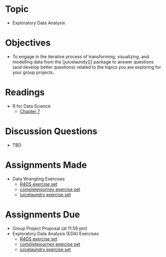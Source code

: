 # Topic

* Exploratory Data Analysis

# Objectives

* To engage in the iterative process of transforming, visualizing, and modelling
data from the [juicelaundy][] package to answer questions (and develop better
questions) related to the topics you are exploring for your group projects.

# Readings

* R for Data Science
   + [Chapter 7][chapter 7]

# Discussion Questions

* TBD

# Assignments Made

* Data Wrangling Exercises
   + [R4DS exercise set][r4ds data wrang exercises]
   + [completejourney exercise set][completejourney data wrang exercises]
   + [juicelaundry exercise set][juicelaundry data wrang exercises]

# Assignments Due

* Group Project Proposal (at 11:59 pm)
* Exploratory Data Analysis (EDA) Exercises
   + [R4DS exercise set][r4ds eda exercises]
   + [completejourney exercise set][completejourney eda exercises]
   + [juicelaundry exercise set][juicelaundry eda exercises] 

[chapter 7]: https://r4ds.had.co.nz/exploratory-data-analysis.html
[completejourney eda exercises]: https://github.com/GCOM7140/completejourney-exercises/blob/master/exercises/03-exploratory-data-analysis-exercises.md#exploratory-data-analysis-eda-exercises
[completejourney data wrang exercises]: https://github.com/GCOM7140/completejourney-exercises/blob/master/exercises/04-data-wrangling-exercises.md#data-wrangling-exercises
[juicelaundry eda exercises]: https://github.com/GCOM7140/juicelaundry-exercises/blob/master/exercises/03-exploratory-data-analysis-exercises.md#exploratory-data-analysis-eda-exercises
[juicelaundry data wrang exercises]: https://github.com/GCOM7140/juicelaundry-exercises/blob/master/exercises/04-data-wrangling-exercises.md#data-wrangling-exercises
[r4ds eda exercises]: https://github.com/GCOM7140/r4ds-exercises/blob/master/exercises/03-exploratory-data-analysis-exercises.md#exploratory-data-analysis-eda-exercises
[r4ds data wrang exercises]: https://github.com/GCOM7140/r4ds-exercises/blob/master/exercises/04-data-wrangling-exercises.md#data-wrangling-exercises
